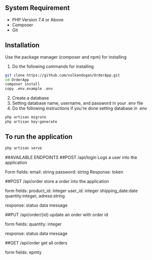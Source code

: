 
## System Requirement
- PHP Version 7.4 or Above
- Composer
- Git


## Installation

Use the package manager (composer and npm) for installing

1. Do the following commands for installing
```bash
git clone https://github.com/volkandogan/OrderApp.git
cd OrderApp
composer install
copy .env.example .env
```
2. Create a database
3. Setting database name, username, and password in your .env file
4. Do the following instructions if you're done setting database in .env
```bash
php artisan migrate
php artisan key:generate
```
## To run the application
```bash
php artisan serve
```
##AVAILABLE ENDPOINTS
##POST /api/login
Logs a user into the application

Form fields:
email: string
password: string
Response:
token

##POST /api/order
store a order into the application

form fields:
product_id: integer
user_id: integer
shipping_date:date
quantity:integer,
adress:string

response:
status
data
message

##PUT /api/order/{id}
update an order with order id

form fields:
quantity: integer

response:
status
data
message

##GET /api/order
get all orders

form fields:
epmty



